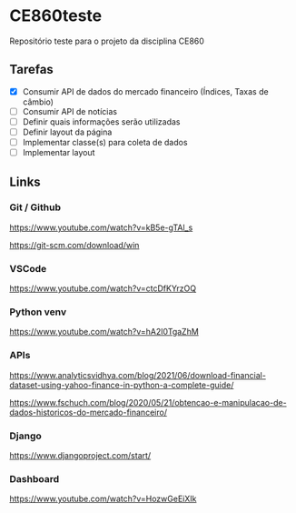 # CE860teste
Repositório teste para o projeto da disciplina CE860

## Tarefas

- [x] Consumir API de dados do mercado financeiro (Índices, Taxas de câmbio)
- [ ] Consumir API de notícias
- [ ] Definir quais informações serão utilizadas
- [ ] Definir layout da página
- [ ] Implementar classe(s) para coleta de dados
- [ ] Implementar layout

## Links

### Git / Github

https://www.youtube.com/watch?v=kB5e-gTAl_s

https://git-scm.com/download/win

### VSCode

https://www.youtube.com/watch?v=ctcDfKYrzOQ

### Python venv

https://www.youtube.com/watch?v=hA2l0TgaZhM

### APIs

https://www.analyticsvidhya.com/blog/2021/06/download-financial-dataset-using-yahoo-finance-in-python-a-complete-guide/

https://www.fschuch.com/blog/2020/05/21/obtencao-e-manipulacao-de-dados-historicos-do-mercado-financeiro/

### Django

https://www.djangoproject.com/start/

### Dashboard

https://www.youtube.com/watch?v=HozwGeEiXIk
